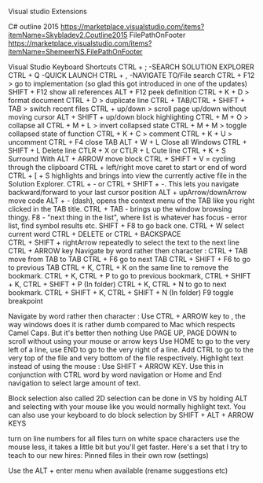 Visual studio Extensions

C# outline 2015
https://marketplace.visualstudio.com/items?itemName=Skybladev2.Coutline2015
FilePathOnFooter 
https://marketplace.visualstudio.com/items?itemName=ShemeerNS.FilePathOnFooter

Visual Studio Keyboard Shortcuts
CTRL + ; -SEARCH SOLUTION EXPLORER  
CTRL + Q   -QUICK LAUNCH
CTRL + ,   -NAVIGATE TO/File search
CTRL + F12 > go to implementation (so glad this got introduced in one of the updates)
SHIFT + F12  show all references
ALT + F12 peek definition
CTRL + K + D > format document
CTRL + D > duplicate line
CTRL + TAB/CTRL + SHIFT + TAB > switch recent files
CTRL + up/down > scroll page up/down without moving cursor
ALT + SHIFT + up/down block highlighting
CTRL + M + O > collapse all 
CTRL + M + L > invert collapsed state
CTRL + M + M > toggle collapsed state of function
CTRL + K + C > comment
CTRL + K + U > uncomment
CTRL + F4 close TAB
ALT + W + L Close all Windows 
CTRL + SHIFT + L Delete line
CTLR + X or CTLR + L Cute line
CTRL + K + S  Surround With
ALT + ARROW move block
CTRL + SHIFT + V = cycling through the clipboard
CTRL + left/right  move caret to start or end of word
CTRL + [ + S highlights and brings into view the currently active file in the Solution Explorer.
CTRL + - or CTRL + SHIFT + -. This lets you navigate backward/forward to your last cursor position
ALT + upArrow/downArrow move code
ALT + - (dash), opens the context menu of the TAB like you right clicked in the TAB title.
CTRL + TAB - brings up the window browsing thingy.
F8 - "next thing in the list", where list is whatever has focus - error list, find symbol results etc. 
SHIFT + F8 to go back one.
CTRL + W select current word
CTRL + DELETE or CTRL + BACKSPACE  
CTRL + SHIFT + rightArrow repeatedly to select the text to the next line 
CTRL + ARROW key Navigate by word rather then character :
CTRL + TAB move from TAB to TAB
CTRL + F6 go to next TAB 
CTRL + SHIFT + F6 to go to previous TAB
CTRL + K, CTRL + K on the same line to remove the bookmark. 
CTRL + K, CTRL + P to go to previous bookmark, CTRL + SHIFT + K, CTRL + SHIFT + P (In folder)
CTRL + K, CTRL + N to go to next bookmark. CTRL + SHIFT + K, CTRL + SHIFT + N (In folder)
F9 toggle breakpoint

Navigate by word rather then character : Use CTRL + ARROW key to , the way windows does it is rather dumb compared to Mac which respects Camel Caps. But it's better then nothing
Use PAGE UP, PAGE DOWN to scroll without using your mouse or arrow keys
Use HOME to go to the very left of a line, use END to go to the very right of a line. Add CTRL to go to the very top of the file and very bottom of the file respectively.
Highlight text instead of using the mouse : Use SHIFT + ARROW KEY. Use this in conjunction with CTRL word by word navigation or Home and End navigation to select large amount of text.


Block selection also called 2D selection can be done in VS by holding ALT and selecting with your mouse like you would normally highlight text. You can also use your keyboard to do block selection by SHIFT + ALT + ARROW KEYS

turn on line numbers for all files
turn on white space characters
use the mouse less, it takes a little bit but you'll get faster.
Here's a set that I try to teach to our new hires:
Pinned files in their own row (settings)

Use the ALT + enter menu when available (rename suggestions etc)
